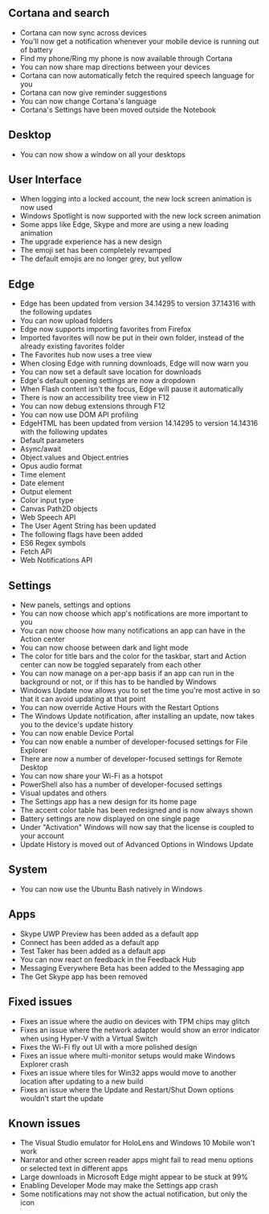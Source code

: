 ## Cortana and search
- Cortana can now sync across devices
 - You'll now get a notification whenever your mobile device is running out of battery
 - Find my phone/Ring my phone is now available through Cortana
 - You can now share map directions between your devices
- Cortana can now automatically fetch the required speech language for you
- Cortana can now give reminder suggestions
- You can now change Cortana's language
- Cortana's Settings have been moved outside the Notebook

## Desktop
- You can now show a window on all your desktops

## User Interface
- When logging into a locked account, the new lock screen animation is now used
- Windows Spotlight is now supported with the new lock screen animation
- Some apps like Edge, Skype and more are using a new loading animation
- The upgrade experience has a new design
- The emoji set has been completely revamped
- The default emojis are no longer grey, but yellow

## Edge
- Edge has been updated from version 34.14295 to version 37.14316 with the following updates
 - You can now upload folders
 - Edge now supports importing favorites from Firefox
 - Imported favorites will now be put in their own folder, instead of the already existing favorites folder
 - The Favorites hub now uses a tree view
 - When closing Edge with running downloads, Edge will now warn you
 - You can now set a default save location for downloads
 - Edge's default opening settings are now a dropdown
 - When Flash content isn't the focus, Edge will pause it automatically
 - There is now an accessibility tree view in F12
 - You can now debug extensions through F12
 - You can now use DOM API profiling
- EdgeHTML has been updated from version 14.14295 to version 14.14316 with the following updates 
 - Default parameters
 - Async/await
 - Object.values and Object.entries
 - Opus audio format
 - Time element
 - Date element
 - Output element
 - Color input type
 - Canvas Path2D objects
 - Web Speech API
 - The User Agent String has been updated
- The following flags have been added 
 - ES6 Regex symbols
 - Fetch API
 - Web Notifications API

## Settings
- New panels, settings and options
 - You can now choose which app's notifications are more important to you
 - You can now choose how many notifications an app can have in the Action center
 - You can now choose between dark and light mode
 - The color for title bars and the color for the taskbar, start and Action center can now be toggled separately from each other
 - You can now manage on a per-app basis if an app can run in the background or not, or if this has to be handled by Windows
 - Windows Update now allows you to set the time you're most active in so that it can avoid updating at that point
 - You can now override Active Hours with the Restart Options
 - The Windows Update notification, after installing an update, now takes you to the device's update history
 - You can now enable Device Portal
 - You can now enable a number of developer-focused settings for File Explorer
 - There are now a number of developer-focused settings for Remote Desktop
 - You can now share your Wi-Fi as a hotspot
 - PowerShell also has a number of developer-focused settings
- Visual updates and others
 - The Settings app has a new design for its home page
 - The accent color table has been redesigned and is now always shown
 - Battery settings are now displayed on one single page
 - Under "Activation" Windows will now say that the license is coupled to your account
 - Update History is moved out of Advanced Options in Windows Update

## System
- You can now use the Ubuntu Bash natively in Windows

## Apps
- Skype UWP Preview has been added as a default app
- Connect has been added as a default app
- Test Taker has been added as a default app
- You can now react on feedback in the Feedback Hub
- Messaging Everywhere Beta has been added to the Messaging app
- The Get Skype app has been removed

## Fixed issues
- Fixes an issue where the audio on devices with TPM chips may glitch
- Fixes an issue where the network adapter would show an error indicator when using Hyper-V with a Virtual Switch
- Fixes the Wi-Fi fly out UI with a more polished design
- Fixes an issue where multi-monitor setups would make Windows Explorer crash
- Fixes an issue where tiles for Win32 apps would move to another location after updating to a new build
- Fixes an issue where the Update and Restart/Shut Down options wouldn't start the update

## Known issues
- The Visual Studio emulator for HoloLens and Windows 10 Mobile won't work
- Narrator and other screen reader apps might fail to read menu options or selected text in different apps
- Large downloads in Microsoft Edge might appear to be stuck at 99%
- Enabling Developer Mode may make the Settings app crash
- Some notifications may not show the actual notification, but only the icon